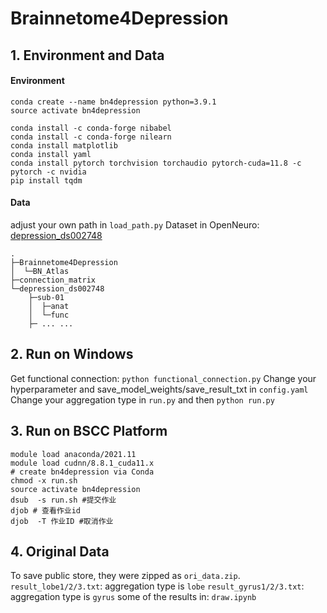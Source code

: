 # Brainnetome4Depression
## 1. Environment and Data
#### Environment
``` shell
conda create --name bn4depression python=3.9.1
source activate bn4depression

conda install -c conda-forge nibabel
conda install -c conda-forge nilearn
conda install matplotlib
conda install yaml
conda install pytorch torchvision torchaudio pytorch-cuda=11.8 -c pytorch -c nvidia
pip install tqdm
```

#### Data
adjust your own path in `load_path.py`
Dataset in OpenNeuro: [depression_ds002748](https://openneuro.org/datasets/ds002748/versions/1.0.5)
```shell
.
├─Brainnetome4Depression
│  └─BN_Atlas
├─connection_matrix
└─depression_ds002748
    ├─sub-01
    │  ├─anat
    │  └─func
    ├─ ... ...
```

## 2. Run on Windows
Get functional connection: `python functional_connection.py`
Change your hyperparameter and save_model_weights/save_result_txt in `config.yaml`
Change your aggregation type in `run.py` and then `python run.py`

## 3. Run on BSCC Platform
```shell
module load anaconda/2021.11 
module load cudnn/8.8.1_cuda11.x 
# create bn4depression via Conda
chmod -x run.sh
source activate bn4depression
dsub  -s run.sh #提交作业
djob # 查看作业id
djob  -T 作业ID #取消作业
```

## 4. Original Data
To save public store, they were zipped as `ori_data.zip`.
`result_lobe1/2/3.txt`: aggregation type is `lobe`
`result_gyrus1/2/3.txt`: aggregation type is `gyrus`
some of the results in: `draw.ipynb`
